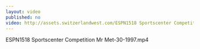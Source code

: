 ```yaml
---
layout: video
published: no
video: http://assets.switzerlandwest.com/ESPN1518 Sportscenter Competition Mr Met-30-1997.mp4
---
```

ESPN1518 Sportscenter Competition Mr Met-30-1997.mp4
